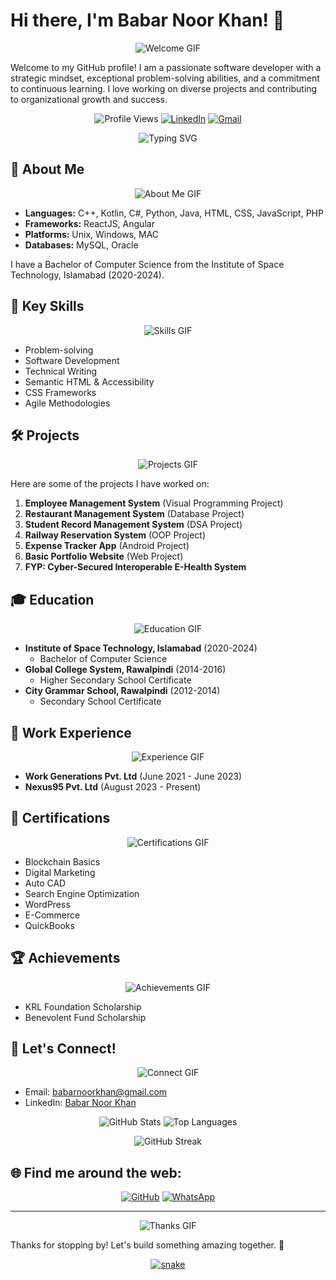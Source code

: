 # Hi there, I'm Babar Noor Khan! 👋

<p align="center">
  <img src="https://user-images.githubusercontent.com/20955511/199138068-0a7b7b75-a024-4f00-803f-30a19c5d1b2d.gif" alt="Welcome GIF">
</p>

Welcome to my GitHub profile! I am a passionate software developer with a strategic mindset, exceptional problem-solving abilities, and a commitment to continuous learning. I love working on diverse projects and contributing to organizational growth and success.

<p align="center">
  <img src="https://komarev.com/ghpvc/?username=babarnoorkhan&color=brightgreen" alt="Profile Views"> 
  <a href="https://www.linkedin.com/in/babarnoorkhan"><img src="https://img.shields.io/badge/LinkedIn-Connect-blue" alt="LinkedIn"></a>
  <a href="mailto:babarnoorkhan@gmail.com"><img src="https://img.shields.io/badge/Email-Contact-red" alt="Gmail"></a>
</p>

<p align="center">
  <img src="https://readme-typing-svg.herokuapp.com?font=Fira+Code&weight=500&size=30&duration=4000&pause=1000&color=3C91E6&center=true&vCenter=true&width=600&height=70&lines=Hi+there!+I'm+Babar+Noor+Khan!;Welcome+to+my+GitHub+profile!;I'm+a+passionate+software+developer!;Let's+build+something+amazing+together!+🚀" alt="Typing SVG">
</p>

## 🚀 About Me

<p align="center">
  <img src="https://user-images.githubusercontent.com/20955511/199138033-8baddf7f-29b0-4f51-9fd3-3e059a25c45f.gif" alt="About Me GIF">
</p>

- **Languages:** C++, Kotlin, C#, Python, Java, HTML, CSS, JavaScript, PHP
- **Frameworks:** ReactJS, Angular
- **Platforms:** Unix, Windows, MAC
- **Databases:** MySQL, Oracle

I have a Bachelor of Computer Science from the Institute of Space Technology, Islamabad (2020-2024).

## 🌟 Key Skills

<p align="center">
  <img src="https://user-images.githubusercontent.com/20955511/199138132-80a21e38-5cde-4880-892b-2d6e56cc50f8.gif" alt="Skills GIF">
</p>

- Problem-solving
- Software Development
- Technical Writing
- Semantic HTML & Accessibility
- CSS Frameworks
- Agile Methodologies

## 🛠️ Projects

<p align="center">
  <img src="https://user-images.githubusercontent.com/20955511/199138191-6e0ccbb8-6fb5-4d43-a24c-dc3abca3d5f9.gif" alt="Projects GIF">
</p>

Here are some of the projects I have worked on:

1. **Employee Management System** (Visual Programming Project)
2. **Restaurant Management System** (Database Project)
3. **Student Record Management System** (DSA Project)
4. **Railway Reservation System** (OOP Project)
5. **Expense Tracker App** (Android Project)
6. **Basic Portfolio Website** (Web Project)
7. **FYP: Cyber-Secured Interoperable E-Health System**

## 🎓 Education

<p align="center">
  <img src="https://user-images.githubusercontent.com/20955511/199138266-4c5c226e-2b8a-4bf1-9089-fb166503eab8.gif" alt="Education GIF">
</p>

- **Institute of Space Technology, Islamabad** (2020-2024)
  - Bachelor of Computer Science
- **Global College System, Rawalpindi** (2014-2016)
  - Higher Secondary School Certificate
- **City Grammar School, Rawalpindi** (2012-2014)
  - Secondary School Certificate

## 💼 Work Experience

<p align="center">
  <img src="https://user-images.githubusercontent.com/20955511/199138282-0d5f1355-687b-4c89-8a72-18b95b2c82d3.gif" alt="Experience GIF">
</p>

- **Work Generations Pvt. Ltd** (June 2021 - June 2023)
- **Nexus95 Pvt. Ltd** (August 2023 - Present)

## 🏅 Certifications

<p align="center">
  <img src="https://user-images.githubusercontent.com/20955511/199138309-7af2f64f-9d0d-4ef1-88a3-ecc3e20a9da8.gif" alt="Certifications GIF">
</p>

- Blockchain Basics
- Digital Marketing
- Auto CAD
- Search Engine Optimization
- WordPress
- E-Commerce
- QuickBooks

## 🏆 Achievements

<p align="center">
  <img src="https://user-images.githubusercontent.com/20955511/199138329-2a8e8d36-f58a-4d04-8b8f-e4d9d3e7920b.gif" alt="Achievements GIF">
</p>

- KRL Foundation Scholarship
- Benevolent Fund Scholarship

## 💬 Let's Connect!

<p align="center">
  <img src="https://user-images.githubusercontent.com/20955511/199138351-3b99a6f7-d24c-4a54-92e1-961d0d5c2eaf.gif" alt="Connect GIF">
</p>

- Email: [babarnoorkhan@gmail.com](mailto:babarnoorkhan@gmail.com)
- LinkedIn: [Babar Noor Khan](https://www.linkedin.com/in/babarnoorkhan)

<p align="center">
  <img src="https://github-readme-stats.vercel.app/api?username=babarnoorkhan&show_icons=true&theme=radical" alt="GitHub Stats">
  <img src="https://github-readme-stats.vercel.app/api/top-langs/?username=babarnoorkhan&layout=compact&theme=radical" alt="Top Languages">
</p>

<p align="center">
  <img src="https://github-readme-streak-stats.herokuapp.com/?user=babarnoorkhan&theme=radical" alt="GitHub Streak">
</p>

## 🌐 Find me around the web:

<p align="center">
  <a href="https://github.com/babarnoorkhan"><img src="https://img.icons8.com/nolan/64/github.png" alt="GitHub"></a>
  <a href="https://wa.me/qr/UHN3JJUUT5MPB1"><img src="https://img.icons8.com/nolan/64/whatsapp.png" alt="WhatsApp"></a>
</p>

---

<p align="center">
  <img src="https://user-images.githubusercontent.com/20955511/199138379-0b139666-1a31-4e02-8b0d-6d2e0139e635.gif" alt="Thanks GIF">
</p>

Thanks for stopping by! Let's build something amazing together. 🚀

<p align="center">
  <a href="https://github.com/babarnoorkhan">
    <img src="https://github.com/babarnoorkhan/babarnoorkhan/raw/output/github-contribution-grid-snake.svg" alt="snake">
  </a>
</p>
